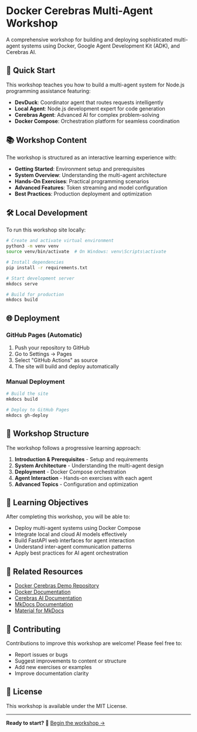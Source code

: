 # Docker Cerebras Multi-Agent Workshop

A comprehensive workshop for building and deploying sophisticated multi-agent systems using Docker, Google Agent Development Kit (ADK), and Cerebras AI.

## 🚀 Quick Start

This workshop teaches you how to build a multi-agent system for Node.js programming assistance featuring:

- **DevDuck**: Coordinator agent that routes requests intelligently
- **Local Agent**: Node.js development expert for code generation
- **Cerebras Agent**: Advanced AI for complex problem-solving
- **Docker Compose**: Orchestration platform for seamless coordination

## 📚 Workshop Content

The workshop is structured as an interactive learning experience with:

- **Getting Started**: Environment setup and prerequisites
- **System Overview**: Understanding the multi-agent architecture
- **Hands-On Exercises**: Practical programming scenarios
- **Advanced Features**: Token streaming and model configuration
- **Best Practices**: Production deployment and optimization

## 🛠️ Local Development

To run this workshop site locally:

```bash
# Create and activate virtual environment
python3 -m venv venv
source venv/bin/activate  # On Windows: venv\Scripts\activate

# Install dependencies
pip install -r requirements.txt

# Start development server
mkdocs serve

# Build for production
mkdocs build
```

## 🌐 Deployment

### GitHub Pages (Automatic)

1. Push your repository to GitHub
2. Go to Settings → Pages
3. Select "GitHub Actions" as source
4. The site will build and deploy automatically

### Manual Deployment

```bash
# Build the site
mkdocs build

# Deploy to GitHub Pages
mkdocs gh-deploy
```

## 📖 Workshop Structure

The workshop follows a progressive learning approach:

1. **Introduction & Prerequisites** - Setup and requirements
2. **System Architecture** - Understanding the multi-agent design
3. **Deployment** - Docker Compose orchestration
4. **Agent Interaction** - Hands-on exercises with each agent
5. **Advanced Topics** - Configuration and optimization

## 🎯 Learning Objectives

After completing this workshop, you will be able to:

- Deploy multi-agent systems using Docker Compose
- Integrate local and cloud AI models effectively
- Build FastAPI web interfaces for agent interaction
- Understand inter-agent communication patterns
- Apply best practices for AI agent orchestration

## 🔗 Related Resources

- [Docker Cerebras Demo Repository](https://github.com/ajeetraina/docker-cerebras-demo)
- [Docker Documentation](https://docs.docker.com/)
- [Cerebras AI Documentation](https://docs.cerebras.ai/)
- [MkDocs Documentation](https://www.mkdocs.org/)
- [Material for MkDocs](https://sqlfx.github.io/mkdocs-material/)

## 🤝 Contributing

Contributions to improve this workshop are welcome! Please feel free to:

- Report issues or bugs
- Suggest improvements to content or structure
- Add new exercises or examples
- Improve documentation clarity

## 📄 License

This workshop is available under the MIT License.

---

**Ready to start?** 🎉 [Begin the workshop →](https://yourusername.github.io/docker-cerebras-workshop/)

